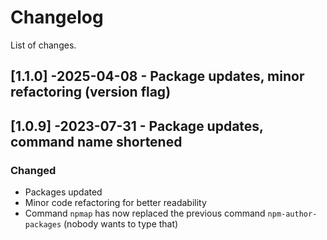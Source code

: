 # Changelog

List of changes.

## [1.1.0] -2025-04-08 - Package updates, minor refactoring (version flag)

## [1.0.9] -2023-07-31 - Package updates, command name shortened

### Changed
- Packages updated
- Minor code refactoring for better readability
- Command `npmap` has now replaced the previous command `npm-author-packages` (nobody wants to type that)